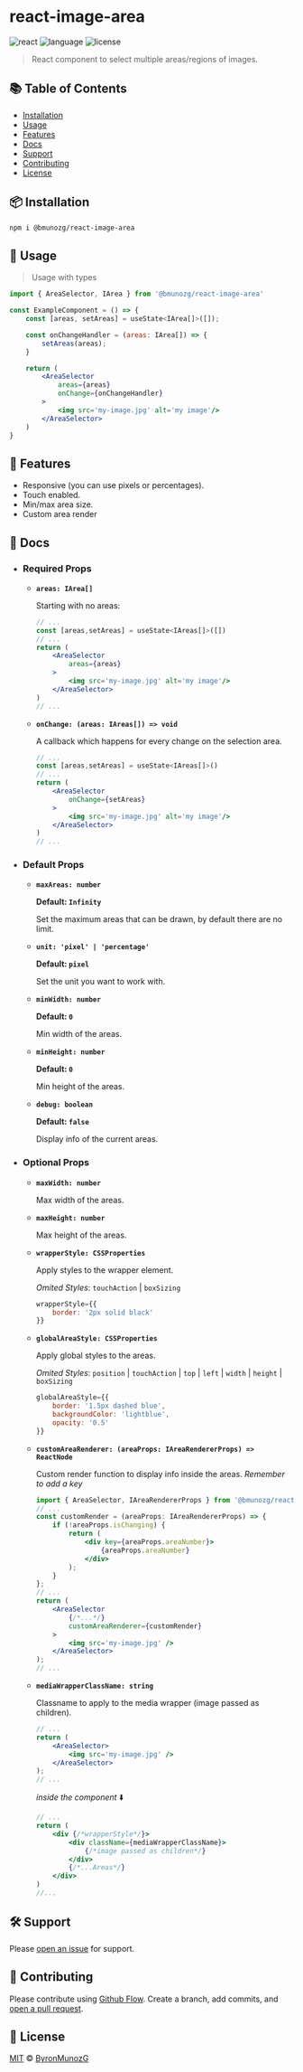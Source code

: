 # react-image-area
![react](https://img.shields.io/badge/react-^17.0.0-blue.svg)
![language](https://img.shields.io/badge/language-typescript-blue.svg)
![license](https://img.shields.io/badge/license-MIT-green.svg)

> React component to select multiple areas/regions of images.

## :books: Table of Contents

- [Installation](#package-installation)
- [Usage](#rocket-usage)
- [Features](#key-features)
- [Docs](#notebook-docs)
- [Support](#hammer_and_wrench-support)
- [Contributing](#memo-contributing)
- [License](#scroll-license)

## :package: Installation

```bash
npm i @bmunozg/react-image-area
```

## :rocket: Usage
> Usage with types

```jsx
import { AreaSelector, IArea } from '@bmunozg/react-image-area'

const ExampleComponent = () => {
    const [areas, setAreas] = useState<IArea[]>([]);

    const onChangeHandler = (areas: IArea[]) => {
        setAreas(areas);
    }

    return (
        <AreaSelector
            areas={areas}
            onChange={onChangeHandler}
        >
            <img src='my-image.jpg' alt='my image'/>
        </AreaSelector>
    )
}

```

## :key: Features
- Responsive (you can use pixels or percentages).
- Touch enabled.
- Min/max area size.
- Custom area render

## :notebook: Docs
- ### Required Props
    - **`areas: IArea[]`**

        Starting with no areas:

        ```jsx
        // ...
        const [areas,setAreas] = useState<IAreas[]>([])
        // ...
        return (
            <AreaSelector
                areas={areas}
            >
                <img src='my-image.jpg' alt='my image'/>
            </AreaSelector>
        )
        // ...
        ```
    - **`onChange: (areas: IAreas[]) => void`**

        A callback which happens for every change on the selection area.

        ```jsx
        // ...
        const [areas,setAreas] = useState<IAreas[]>()
        // ...
        return (
            <AreaSelector
                onChange={setAreas}
            >
                <img src='my-image.jpg' alt='my image'/>
            </AreaSelector>
        )
        // ...
        ```

- ### Default Props

    - **`maxAreas: number`**

        **Default: `Infinity`**
        
        Set the maximum areas that can be drawn, by default there are no limit.

    - **`unit: 'pixel' | 'percentage'`**

        **Default: `pixel`**
        
        Set the unit you want to work with.

    - **`minWidth: number`**

        **Default: `0`**
        
        Min width of the areas.


    - **`minHeight: number`**

        **Default: `0`**
        
        Min height of the areas.


    - **`debug: boolean`**

        **Default: `false`**

        Display info of the current areas.

- ### Optional Props

    - **`maxWidth: number`**

        Max width of the areas.

    - **`maxHeight: number`**

        Max height of the areas.

    - **`wrapperStyle: CSSProperties`**

        Apply styles to the wrapper element.

        *Omited Styles*: `touchAction` | `boxSizing`
        ```js
        wrapperStyle={{
            border: '2px solid black'
        }}
        ```
    - **`globalAreaStyle: CSSProperties`**

        Apply global styles to the areas.
        
        *Omited Styles*: `position` | `touchAction` | `top` | `left` | `width` | `height` | `boxSizing`
        ```js
        globalAreaStyle={{
            border: '1.5px dashed blue',
            backgroundColor: 'lightblue',
            opacity: '0.5'
        }}
        ```
    - **`customAreaRenderer: (areaProps: IAreaRendererProps) => ReactNode`**
        
        Custom render function to display info inside the areas.
        *Remember to add a key*

        ```jsx
        import { AreaSelector, IAreaRendererProps } from '@bmunozg/react-image-area'
        // ...
        const customRender = (areaProps: IAreaRendererProps) => {
            if (!areaProps.isChanging) {
                return (
                    <div key={areaProps.areaNumber}>
                        {areaProps.areaNumber}
                    </div>
                );
            }
        };
        // ...
        return (
            <AreaSelector
                {/*...*/}
                customAreaRenderer={customRender}
            >
                <img src='my-image.jpg' />
            </AreaSelector>
        );
        // ...
        ```
    - **`mediaWrapperClassName: string`**
        
        Classname to apply to the media wrapper (image passed as children).

        ```jsx
        // ...
        return (
            <AreaSelector>
                <img src='my-image.jpg' />
            </AreaSelector>
        );
        // ...
        ```
        *inside the component* :arrow_down:
        ```jsx
        // ...
        return (
            <div {/*wrapperStyle*/}>
                <div className={mediaWrapperClassName}>
                    {/*image passed as children*/}
                </div>
                {/*...Areas*/}
            </div>
        )
        //...
        ```

## :hammer_and_wrench: Support

Please [open an issue](https://github.com/ByronMunozG/react-image-area/issues/new) for support.

## :memo: Contributing

Please contribute using [Github Flow](https://guides.github.com/introduction/flow/). Create a branch, add commits, and [open a pull request](https://github.com/ByronMunozG/react-image-area/compare/).

## :scroll: License

[MIT](LICENSE) © [ByronMunozG](https://github.com/ByronMunozG)
